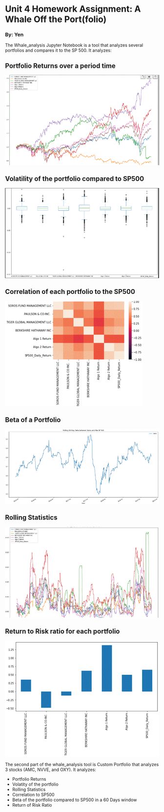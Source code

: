 # Unit 4 Homework Assignment: A Whale Off the Port(folio)
### By: Yen
The Whale_analysis Jupyter Notebook is a tool that analyzes several portfolios and
compares it to the SP 500. It analyzes:

## Portfolio Returns over a period time
![Cumulative](https://github.com/yenla9/python-homework/blob/main/Starter_Code/cumulative%20returns.GIF)
## Volatility of the portfolio compared to SP500
![box](https://github.com/yenla9/python-homework/blob/main/Starter_Code/box.GIF)
## Correlation of each portfolio to the SP500
![corr](https://github.com/yenla9/python-homework/blob/main/Starter_Code/corr.GIF)
## Beta of a Portfolio
![Beta](https://github.com/yenla9/python-homework/blob/main/Starter_Code/Beta%20Soros.GIF)
## Rolling Statistics
![Rolling Window](https://github.com/yenla9/python-homework/blob/main/Starter_Code/rolling%20window.GIF)
## Return to Risk ratio for each portfolio
![Sharpe Ratios](https://github.com/yenla9/python-homework/blob/main/Starter_Code/sharpe%20ratios.GIF)

The second part of the whale_analysis tool is Custom Portfolio that analyzes 3 stocks (AMC, NVVE, and OXY). It analyzes:
* Portfolio Returns
* Volatity of the portfolio
* Rolling Statistics
* Correlation to SP500
* Beta of the portfolio compared to SP500 in a 60 Days window
* Return of Risk Ratio 
